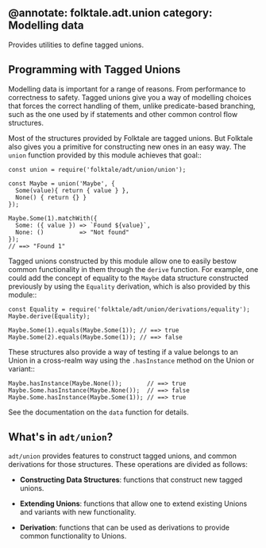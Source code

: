 @annotate: folktale.adt.union
category: Modelling data
---
Provides utilities to define tagged unions.


## Programming with Tagged Unions

Modelling data is important for a range of reasons. From performance
to correctness to safety. Tagged unions give you a way of modelling
choices that forces the correct handling of them, unlike predicate-based
branching, such as the one used by if statements and other common 
control flow structures.

Most of the structures provided by Folktale are tagged unions. But
Folktale also gives you a primitive for constructing new ones in an
easy way. The `union` function provided by this module achieves that
goal::

    const union = require('folktale/adt/union/union');
    
    const Maybe = union('Maybe', {
      Some(value){ return { value } },
      None() { return {} }
    });

    Maybe.Some(1).matchWith({
      Some: ({ value }) => `Found ${value}`,
      None: ()          => "Not found" 
    });
    // ==> "Found 1"

Tagged unions constructed by this module allow one to easily bestow
common functionality in them through the `derive` function. For example,
one could add the concept of equality to the `Maybe` data structure
constructed previously by using the `Equality` derivation, which is also
provided by this module::

    const Equality = require('folktale/adt/union/derivations/equality');
    Maybe.derive(Equality);

    Maybe.Some(1).equals(Maybe.Some(1)); // ==> true
    Maybe.Some(2).equals(Maybe.Some(1)); // ==> false

These structures also provide a way of testing if a value belongs to
an Union in a cross-realm way using the `.hasInstance` method on the Union
or variant::

    Maybe.hasInstance(Maybe.None());       // ==> true
    Maybe.Some.hasInstance(Maybe.None());  // ==> false
    Maybe.Some.hasInstance(Maybe.Some(1)); // ==> true

See the documentation on the `data` function for details.


## What's in `adt/union`?

`adt/union` provides features to construct tagged unions, and common
derivations for those structures. These operations are divided as
follows:

  - **Constructing Data Structures**: functions that construct new
  tagged unions.

  - **Extending Unions**: functions that allow one to extend existing
  Unions and variants with new functionality.

  - **Derivation**: functions that can be used as derivations to
  provide common functionality to Unions.


